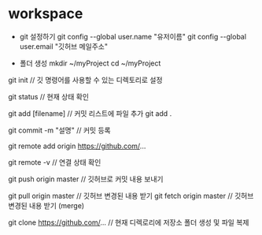 # workspace

- git 설정하기
git config --global user.name "유저이름"
git config --global user.email "깃허브 메일주소"


- 폴더 생성
mkdir ~/myProject
cd ~/myProject


git init				// 깃 명령어를 사용할 수 있는 디렉토리로 설정


git status				// 현재 상태 확인

git add [filename]		// 커밋 리스트에 파일 추가
git add .

git commit -m "설명"	// 커밋 등록


git remote add origin https://github.com/...

git remote -v			// 연결 상태 확인

git push origin master	// 깃허브로 커밋 내용 보내기


git pull origin master  // 깃허브 변경된 내용 받기
git fetch origin master	// 깃허브 변경된 내용 받기 (merge)


git clone https://github.com/...	// 현재 디렉로리에 저장소 폴더 생성 및 파일 복제
